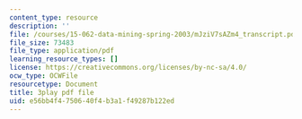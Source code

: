 ```yaml
---
content_type: resource
description: ''
file: /courses/15-062-data-mining-spring-2003/mJziV7sAZm4_transcript.pdf
file_size: 73483
file_type: application/pdf
learning_resource_types: []
license: https://creativecommons.org/licenses/by-nc-sa/4.0/
ocw_type: OCWFile
resourcetype: Document
title: 3play pdf file
uid: e56bb4f4-7506-40f4-b3a1-f49287b122ed
---
```

